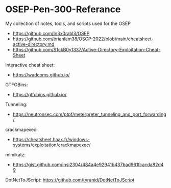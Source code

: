 # OSEP-Pen-300-Referance
My collection of notes, tools, and scripts used for the OSEP





* https://github.com/In3x0rabl3/OSEP
* https://github.com/brianlam38/OSCP-2022/blob/main/cheatsheet-active-directory.md
* https://github.com/S1ckB0y1337/Active-Directory-Exploitation-Cheat-Sheet


interactive cheat sheet:
* https://wadcoms.github.io/


GTFOBins:
* https://gtfobins.github.io/


Tunneling:
* https://neutronsec.com/ptpf/meterpreter_tunneling_and_port_forwarding/


crackmapexec:
* https://cheatsheet.haax.fr/windows-systems/exploitation/crackmapexec/

mimikatz:
* https://gist.github.com/insi2304/484a4e92941b437bad961fcacda82d49


DotNetToJScript:
https://github.com/tyranid/DotNetToJScript
